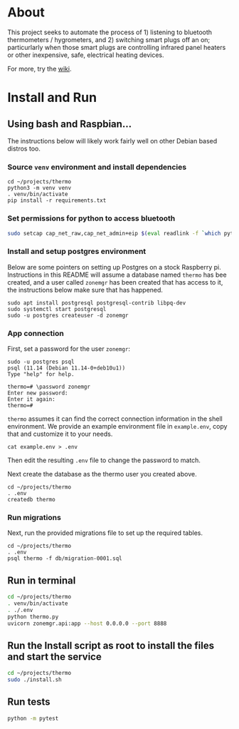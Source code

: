 # About
This project seeks to automate the process of 1) listening to bluetooth thermometers / hygrometers, and 2)
switching smart plugs off an on; particurlarly when those smart plugs are controlling infrared panel heaters
or other inexpensive, safe, electrical heating devices. 

For more, try the [wiki](https://github.com/kylehodgson/thermo/wiki).

# Install and Run

## Using bash and Raspbian...
The instructions below will likely work fairly well on other Debian based distros too. 
### Source `venv` environment and install dependencies
```
cd ~/projects/thermo
python3 -m venv venv
. venv/bin/activate
pip install -r requirements.txt
```

### Set permissions for python to access bluetooth
```bash
sudo setcap cap_net_raw,cap_net_admin+eip $(eval readlink -f `which python3`)
```

### Install and setup postgres environment
Below are some pointers on setting up Postgres on a stock Raspberry pi. Instructions in this README will assume a database named `thermo` has bee created, and a user called `zonemgr` has been created that has access to it, the instructions below make sure that has happened.
```
sudo apt install postgresql postgresql-contrib libpq-dev
sudo systemctl start postgresql
sudo -u postgres createuser -d zonemgr
```

### App connection
First, set a password for the user `zonemgr`:
```
sudo -u postgres psql
psql (11.14 (Debian 11.14-0+deb10u1))
Type "help" for help.

thermo=# \password zonemgr
Enter new password: 
Enter it again: 
thermo=# 
```

`thermo` assumes it can find the correct connection information in the shell environment. We provide an example environment file in `example.env`, copy that and customize it to your needs.

```
cat example.env > .env
```

Then edit the resulting `.env` file to change the password to match.

Next create the database as the thermo user you created above.
```
cd ~/projects/thermo
. .env
createdb thermo
```
### Run migrations

Next, run the provided migrations file to set up the required tables. 
```
cd ~/projects/thermo
. .env
psql thermo -f db/migration-0001.sql
```


## Run in terminal
```bash
cd ~/projects/thermo
. venv/bin/activate
. ./.env
python thermo.py
uvicorn zonemgr.api:app --host 0.0.0.0 --port 8888
```

## Run the Install script as root to install the files and start the service
```bash
cd ~/projects/thermo
sudo ./install.sh
```

## Run tests
```bash
python -m pytest
```
